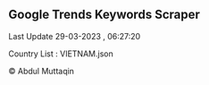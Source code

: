 

## Google Trends Keywords Scraper 
 
Last Update 29-03-2023 , 06:27:20

Country List :
VIETNAM.json



© Abdul Muttaqin 
